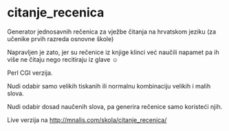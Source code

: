 # citanje_recenica
Generator jednosavnih rečenica za vježbe čitanja na hrvatskom jeziku 
(za učenike prvih razreda osnovne škole) 

Napravljen je zato, jer su rečenice iz knjige klinci već naučili napamet pa ih više ne čitaju nego recitiraju iz glave ☺

Perl CGI verzija.

Nudi odabir samo velikih tiskanih ili normalnu kombinaciju velikih i malih slova.

Nudi odabir dosad naučenih slova, pa generira rečenice samo koristeći njih.


Live verzija na http://mnalis.com/skola/citanje_recenica/
